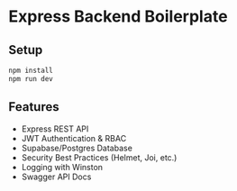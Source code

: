 # Express Backend Boilerplate

## Setup
```bash
npm install
npm run dev
```

## Features
- Express REST API
- JWT Authentication & RBAC
- Supabase/Postgres Database
- Security Best Practices (Helmet, Joi, etc.)
- Logging with Winston
- Swagger API Docs
